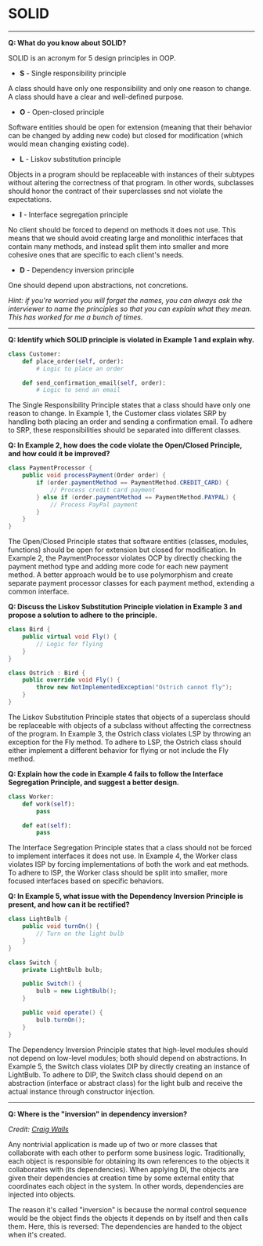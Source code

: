 # SOLID

___

**Q: What do you know about SOLID?**

SOLID is an acronym for 5 design principles in OOP.

- **S** - Single responsibility principle

A class should have only one responsibility and only one reason to change. A class should have a clear and well-defined purpose.

- **O** - Open-closed principle

Software entities should be open for extension (meaning that their behavior can be changed by adding new code) but closed for modification (which would mean changing existing code).

- **L** - Liskov substitution principle

Objects in a program should be replaceable with instances of their subtypes without altering the correctness of that program. In other words, subclasses should honor the contract of their superclasses snd not violate the expectations.

- **I** - Interface segregation principle

No client should be forced to depend on methods it does not use. This means that we should avoid creating large and monolithic interfaces that contain many methods, and instead split them into smaller and more cohesive ones that are specific to each client's needs.

- **D** - Dependency inversion principle

One should depend upon abstractions, not concretions.

_Hint: if you're worried you will forget the names, you can always ask the interviewer to name the principles so that you can explain what they mean. This has worked for me a bunch of times._

___

**Q: Identify which SOLID principle is violated in Example 1 and explain why.**
```python   
class Customer:
    def place_order(self, order):
        # Logic to place an order

    def send_confirmation_email(self, order):
        # Logic to send an email
```

The Single Responsibility Principle states that a class should have only one reason to change. In Example 1, the Customer class violates SRP by handling both placing an order and sending a confirmation email. To adhere to SRP, these responsibilities should be separated into different classes.

**Q: In Example 2, how does the code violate the Open/Closed Principle, and how could it be improved?**
```java
class PaymentProcessor {
    public void processPayment(Order order) {
        if (order.paymentMethod == PaymentMethod.CREDIT_CARD) {
            // Process credit card payment
        } else if (order.paymentMethod == PaymentMethod.PAYPAL) {
            // Process PayPal payment
        }
    }
}
```

The Open/Closed Principle states that software entities (classes, modules, functions) should be open for extension but closed for modification. In Example 2, the PaymentProcessor violates OCP by directly checking the payment method type and adding more code for each new payment method. A better approach would be to use polymorphism and create separate payment processor classes for each payment method, extending a common interface.

**Q: Discuss the Liskov Substitution Principle violation in Example 3 and propose a solution to adhere to the principle.**
```c#
class Bird {
    public virtual void Fly() {
        // Logic for flying
    }
}

class Ostrich : Bird {
    public override void Fly() {
        throw new NotImplementedException("Ostrich cannot fly");
    }
}
```

The Liskov Substitution Principle states that objects of a superclass should be replaceable with objects of a subclass without affecting the correctness of the program. In Example 3, the Ostrich class violates LSP by throwing an exception for the Fly method. To adhere to LSP, the Ostrich class should either implement a different behavior for flying or not include the Fly method.

**Q: Explain how the code in Example 4 fails to follow the Interface Segregation Principle, and suggest a better design.**
```python
class Worker:
    def work(self):
        pass

    def eat(self):
        pass
```

The Interface Segregation Principle states that a class should not be forced to implement interfaces it does not use. In Example 4, the Worker class violates ISP by forcing implementations of both the work and eat methods. To adhere to ISP, the Worker class should be split into smaller, more focused interfaces based on specific behaviors.

**Q: In Example 5, what issue with the Dependency Inversion Principle is present, and how can it be rectified?**
```java
class LightBulb {
    public void turnOn() {
        // Turn on the light bulb
    }
}

class Switch {
    private LightBulb bulb;

    public Switch() {
        bulb = new LightBulb();
    }

    public void operate() {
        bulb.turnOn();
    }
}
```

The Dependency Inversion Principle states that high-level modules should not depend on low-level modules; both should depend on abstractions. In Example 5, the Switch class violates DIP by directly creating an instance of LightBulb. To adhere to DIP, the Switch class should depend on an abstraction (interface or abstract class) for the light bulb and receive the actual instance through constructor injection.

___

**Q: Where is the "inversion" in dependency inversion?**

_Credit: [Craig Walls](https://www.javaworld.com/article/2071914/excellent-explanation-of-dependency-injection--inversion-of-control-.html)_

Any nontrivial application is made up of two or more classes that collaborate with each other to perform some business logic. Traditionally, each object is responsible for obtaining its own references to the objects it collaborates with (its dependencies). When applying DI, the objects are given their dependencies at creation time by some external entity that coordinates each object in the system. In other words, dependencies are injected into objects.

The reason it's called "inversion" is because the normal control sequence would be the object finds the objects it depends on by itself and then calls them. Here, this is reversed: The dependencies are handed to the object when it's created.
